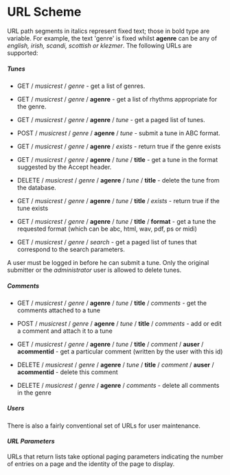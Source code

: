 # URL Scheme


URL path segments in italics represent fixed text; those in bold type are variable.  For example, the text 'genre' is fixed whilst **agenre** can be any of _english, irish, scandi, scottish or klezmer_. The following URLs are supported:

##### Tunes

*  GET / _musicrest_ / _genre_ - get a list of genres.

*  GET / _musicrest_ / _genre_ / **agenre** - get a list of rhythms appropriate for the genre.

*  GET / _musicrest_ / _genre_ / **agenre** / _tune_ - get a paged list of tunes.

*  POST / _musicrest_ / _genre_ / **agenre** / _tune_ - submit a tune in ABC format.

*  GET / _musicrest_ / _genre_ / **agenre** / _exists_ - return true if the genre exists

*  GET / _musicrest_ / _genre_ / **agenre** / _tune_ / **title** - get a tune in the format suggested by the Accept header.

*  DELETE / _musicrest_ / _genre_  / **agenre** / _tune_ / **title** - delete the tune from the database.

*  GET / _musicrest_ / _genre_ / **agenre** / _tune_ / **title** / _exists_ - return true if the tune exists

*  GET / _musicrest_ / _genre_ / **agenre** / _tune_ / **title** / **format** - get a tune the requested format (which can be abc, html, wav, pdf, ps or midi)

*  GET / _musicrest_ / _genre_ / _search_ - get a paged list of tunes that correspond to the search parameters.

A user must be logged in before he can submit a tune. Only the original submitter or the *administrator* user is allowed to delete tunes.  


##### Comments

*  GET / _musicrest_ / _genre_ / **agenre** / _tune_ / **title** / _comments_ - get the comments attached to a tune

*  POST / _musicrest_ / _genre_ / **agenre** / _tune_ / **title** / _comments_ - add or edit a comment and attach it to a tune

*  GET / _musicrest_ / _genre_ / **agenre** / _tune_ / **title** / _comment_ / **auser** / **acommentid** - get a particular comment (written by the user with this id)

*  DELETE / _musicrest_ / _genre_ / **agenre** / _tune_ / **title** / _comment_ / **auser** / **acommentid** - delete this comment

*  DELETE / _musicrest_ / _genre_ / **agenre** / _comments_  - delete all comments in the genre

##### Users

There is also a fairly conventional set of URLs for user maintenance.

#### _URL Parameters_

URLs that return lists take optional paging parameters indicating the number of entries on a page and the identity of the page to display. 
